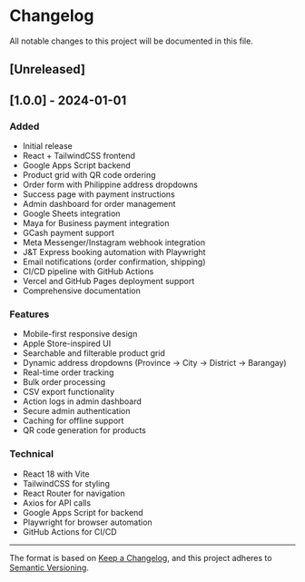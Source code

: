 # Changelog

All notable changes to this project will be documented in this file.

## [Unreleased]

## [1.0.0] - 2024-01-01

### Added
- Initial release
- React + TailwindCSS frontend
- Google Apps Script backend
- Product grid with QR code ordering
- Order form with Philippine address dropdowns
- Success page with payment instructions
- Admin dashboard for order management
- Google Sheets integration
- Maya for Business payment integration
- GCash payment support
- Meta Messenger/Instagram webhook integration
- J&T Express booking automation with Playwright
- Email notifications (order confirmation, shipping)
- CI/CD pipeline with GitHub Actions
- Vercel and GitHub Pages deployment support
- Comprehensive documentation

### Features
- Mobile-first responsive design
- Apple Store-inspired UI
- Searchable and filterable product grid
- Dynamic address dropdowns (Province → City → District → Barangay)
- Real-time order tracking
- Bulk order processing
- CSV export functionality
- Action logs in admin dashboard
- Secure admin authentication
- Caching for offline support
- QR code generation for products

### Technical
- React 18 with Vite
- TailwindCSS for styling
- React Router for navigation
- Axios for API calls
- Google Apps Script for backend
- Playwright for browser automation
- GitHub Actions for CI/CD

---

The format is based on [Keep a Changelog](https://keepachangelog.com/en/1.0.0/),
and this project adheres to [Semantic Versioning](https://semver.org/spec/v2.0.0.html).
